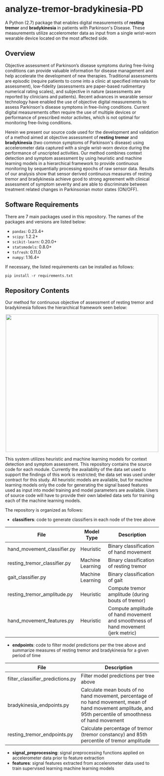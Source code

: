 # analyze-tremor-bradykinesia-PD
A Python (2.7) package that enables digital measurements of **resting tremor** and **bradykinesia** in patients with Parkinson's Disease. These measurements utilize accelerometer data as input from a single wrist-worn wearable device located on the most affected side.

## Overview
Objective assessment of Parkinson’s disease symptoms during free-living conditions can provide valuable information for disease management and help accelerate the development of new therapies. Traditional assessments are episodic (require patients to come into a clinic at specified intervals for assessment), low-fidelity (assessments are paper-based rudimentary numerical rating scales), and subjective in nature (assessments are reported by clinicians and patients). Recent advances in wearable sensor technology have enabled the use of objective digital measurements to assess Parkinson's disease symptoms in free-living conditions. Current digital measurements often require the use of multiple devices or performance of prescribed motor activites, which is not optimal for monitoring free-living conditions.

Herein we present our source code used for the development and validation of a method aimed at objective assessment of **resting tremor** and **bradykinesia** (two common symptoms of Parkinson's disease) using accelerometer data captured with a single wrist-worn device during the performance of unscripted activities. Our method combines context detection and symptom assessment by using heuristic and machine learning models in a hierarchical framework to provide continuous monitoring by sequentially processing epochs of raw sensor data. Results of our analysis show that sensor derived continuous measures of resting tremor and bradykinesia achieve good to strong agreement with clinical assessment of symptom severity and are able to discriminate between treatment related changes in Parkinsonian motor states (ON/OFF).

## Software Requirements
There are 7 main packages used in this repository. The names of the packages and versions are listed below:

* ``pandas``: 0.23.4+
* ``scipy``: 1.2.2+
* ``scikit-learn``: 0.20.0+
* ``statsmodels``: 0.8.0+
* ``tsfresh``: 0.11.0
* ``numpy``: 1.16.4+

If necessary, the listed requirements can be installed as follows:
```
pip install -r requirements.txt
```

## Repository Contents
Our method for continuous objective of assessment of resting tremor and bradykinesia follows the hierarchical framework seen below:

<p align="center">
  <img width="500" height="450" src="https://raw.githubusercontent.com/NikhilMahadevan/analyze-tremor-bradykinesia-PD/update-readme/images/pd_analytics_diagram.png?token=ABFEV6QYQCBKJ36DQ2QQECK5JWNN2">
</p>

This system utilizes heuristic and machine learning models for context detection and symptom assessment. This repository contains the source code for each module. Currently the availablity of the data set used to support the findings of this work is restricted; the data set was used under contract for this study. All heuristic models are available, but for machine learning models only the code for generating the signal based features used as input into model training and model parameters are available. Users of source code will have to provide their own labeled data sets for training each of the machine learning models.

The repository is organized as follows:
* __classifiers__: code to generate classifiers in each node of the tree above

|File | Model Type | Description |
| --- | --- | --- |
| hand_movement_classifier.py | Heuristic | Binary classification of hand movement |
| resting_tremor_classifier.py | Machine Learning | Binary classification of resting tremor |
| gait_classifier.py | Machine Learning | Binary classification of gait |
| resting_tremor_amplitude.py | Heuristic | Compute tremor amplitude (during bouts of tremor) |
| hand_movement_features.py | Heuristic | Compute amplitude of hand movement and smoothness of hand movement (jerk metric) |

* __endpoints__: code to filter model predictions per the tree above and summarize measures of resting tremor and bradykinesia for a given period of time

|File| Description|
|---|---|
| filter_classifier_predictions.py | Filter model predictions per tree above |
| bradykinesia_endpoints.py | Calculate mean bouts of no hand movement, percentage of no hand movement, mean of hand movement amplitude, and 95th percentile of smoothness of hand movement |
| resting_tremor_endpoints.py | Calculate percentage of tremor (tremor constancy) and 85th percentile of tremor amplitude |

* __signal_preprocessing__: signal preprocessing functions applied on accelerometer data prior to feature extraction
* __features__: signal features extracted from accelerometer data used to train supervised learning machine learning models

